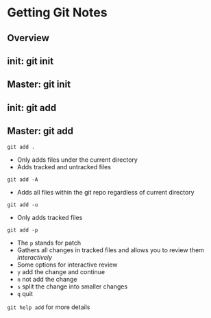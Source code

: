 # Getting Git Notes

## Overview

## init: git init

## Master: git init

## init: git add

## Master: git add

`git add .`

- Only adds files under the current directory
- Adds tracked and untracked files
 
 `git add -A`
 
- Adds all files within the git repo regardless of current directory
  
`git add -u`

- Only adds tracked files
 
 `git add -p`
 
- The `p` stands for patch
- Gathers all changes in tracked files and allows you to review them *interactively*
 - Some options for interactive review
  - `y` add the change and continue
  - `n` not add the change
  - `s` split the change into smaller changes
  - `q` quit

`git help add` for more details
